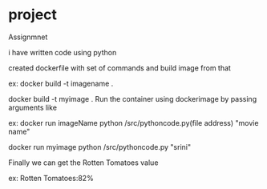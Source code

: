 # project
Assignmnet

i have written code using python

created dockerfile with set of commands and build image from that

ex: docker build -t imagename .

docker build -t myimage .
Run the container using dockerimage by passing arguments like

ex: docker run imageName python /src/pythoncode.py(file address) "movie name"

docker run myimage python /src/pythoncode.py "srini"

Finally we can get the Rotten Tomatoes value

ex: Rotten Tomatoes:82%
